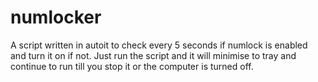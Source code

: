 # numlocker
A script written in autoit to check every 5 seconds if numlock is enabled and turn it on if not.
Just run the script and it will minimise to tray and continue to run till you stop it or the computer is turned off.
